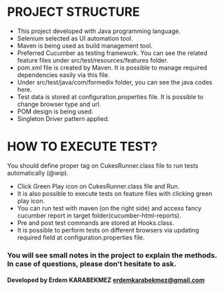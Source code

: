 # PROJECT STRUCTURE
* This project developed with Java programming language.
* Selenium selected as UI automation tool.
* Maven is being used as build management tool.
* Preferred Cucumber as testing framework. You can see the related feature files under src/test/resources/features folder.
* pom.xml file is created by Maven. It is possible to manage required dependencies easily via this file.
* Under src/test/java/com/formedix folder, you can see the java codes here.
* Test data is stored at configuration.properties file. It is possible to change browser type and url.
* POM design is being used.
* Singleton Driver pattern applied.

# HOW TO EXECUTE TEST?

You should define proper tag on CukesRunner.class file to run tests automatically (@wip).

* Click Green Play icon on CukesRunner.class file and Run.
* It is also possible to execute tests on feature files with clicking green play icon.
* You can run test with maven (on the right side) and access fancy cucumber report in target folder(cucumber-html-reports).
* Pre and post test commands are stored at Hooks.class.
* It is possible to perform tests on different browsers via updating required field at configuration.properties file.



### You will see small notes in the project to explain the methods. In case of questions, please don't hesitate to ask.

#### Developed by Erdem KARABEKMEZ erdemkarabekmez@gmail.com